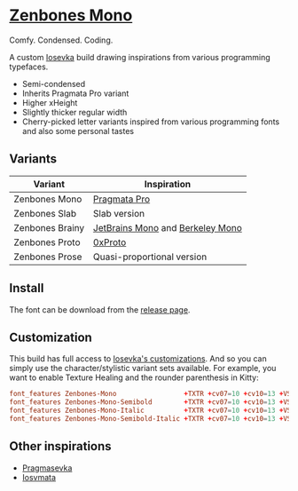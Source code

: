 # [Zenbones Mono](https://michaelchris.space/zenbones-mono)

Comfy. Condensed. Coding.

A custom [Iosevka](https://github.com/be5invis/Iosevka) build drawing
inspirations from various programming typefaces.

- Semi-condensed
- Inherits Pragmata Pro variant
- Higher xHeight
- Slightly thicker regular width
- Cherry-picked letter variants inspired from various programming fonts and also
  some personal tastes

## Variants

| Variant         | Inspiration                                                                                                                     |
| --------------- | ------------------------------------------------------------------------------------------------------------------------------- |
| Zenbones Mono   | [Pragmata Pro](https://fsd.it/shop/fonts/pragmatapro/)                                                                          |
| Zenbones Slab   | Slab version                                                                                                                    |
| Zenbones Brainy | [JetBrains Mono](https://www.jetbrains.com/lp/mono/) and [Berkeley Mono](https://berkeleygraphics.com/typefaces/berkeley-mono/) |
| Zenbones Proto  | [0xProto](https://github.com/0xType/0xProto)                                                                                    |
| Zenbones Prose  | Quasi-proportional version                                                                                                      |

## Install

The font can be download from the
[release page](https://github.com/zenbones-theme/zenbones-mono/releases).

## Customization

This build has full access to
[Iosevka's customizations](https://github.com/be5invis/Iosevka/tree/main/doc).
And so you can simply use the character/stylistic variant sets available. For
example, you want to enable Texture Healing and the rounder parenthesis in
Kitty:

```conf
font_features Zenbones-Mono                 +TXTR +cv07=10 +cv10=13 +VSAG=1
font_features Zenbones-Mono-Semibold        +TXTR +cv07=10 +cv10=13 +VSAG=1
font_features Zenbones-Mono-Italic          +TXTR +cv07=10 +cv10=13 +VSAG=1
font_features Zenbones-Mono-Semibold-Italic +TXTR +cv07=10 +cv10=13 +VSAG=1
```

## Other inspirations

- [Pragmasevka](https://github.com/shytikov/pragmasevka)
- [Iosvmata](https://github.com/N-R-K/Iosvmata)
